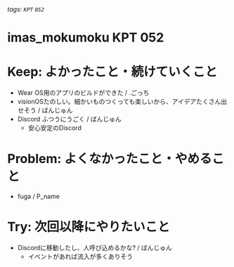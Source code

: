 ###### tags: `KPT` `052`

# imas_mokumoku KPT 052

# Keep: よかったこと・続けていくこと

- Wear OS用のアプリのビルドができた / .ごっち
- visionOSたのしい。細かいものつくっても楽しいから、アイデアたくさん出せそう / ばんじゅん
- Discord ふつうにうごく / ばんじゅん
  - 安心安定のDiscord

# Problem: よくなかったこと・やめること

- fuga / P_name

# Try: 次回以降にやりたいこと

- Discordに移動したし、人呼び込めるかな? / ばんじゅん
  - イベントがあれば流入が多くありそう
